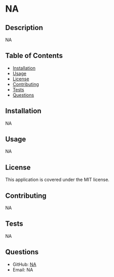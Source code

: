 
  # NA
  
  ## Description
  NA
  
  ## Table of Contents
  - [Installation](#installation)
  - [Usage](#usage)
  - [License](#license)
  - [Contributing](#contributing)
  - [Tests](#tests)
  - [Questions](#questions)
  
  ## Installation
  NA
  
  ## Usage
  NA
  
  ## License
  This application is covered under the MIT license.
  
  ## Contributing
  NA
  
  ## Tests
  NA
  
  ## Questions
  - GitHub: [NA](https://github.com/NA)
  - Email: NA
    